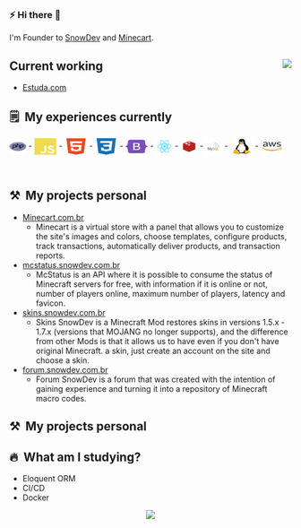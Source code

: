 ### ⚡ Hi there 👋

I'm Founder to <a href="https://snowdev.com.br">SnowDev</a> and <a href="https://minecart.com.br">Minecart</a>.

<div>
  <a  href="https://discord.snowdev.com.br"><img align="right" src="https://discordapp.com/api/guilds/451861943364616192/widget.png?style=banner4"/></a>

  ## Current working

  - [Estuda.com](https://estuda.com/)

  ## 🗒️&nbsp; My experiences currently

  <p align="left">
    <img align="center" alt="PHP" height="30" width="30" src="https://raw.githubusercontent.com/github/explore/80688e429a7d4ef2fca1e82350fe8e3517d3494d/topics/php/php.png" style="max-width:100%;">
    - <img align="center" alt="Javascript" height="30" width="40" src="https://raw.githubusercontent.com/devicons/devicon/master/icons/javascript/javascript-plain.svg" style="max-width:100%;">
    - <img align="center" alt="HTML5" height="30" width="40" src="https://raw.githubusercontent.com/devicons/devicon/master/icons/html5/html5-plain.svg" style="max-width:100%;">
    - <img align="center" alt="CSS3" height="30" width="40" src="https://raw.githubusercontent.com/devicons/devicon/master/icons/css3/css3-plain.svg" style="max-width:100%;">
    - <img align="center" alt="Bootstrap" height="30" width="40" src="https://raw.githubusercontent.com/devicons/devicon/master/icons/bootstrap/bootstrap-plain.svg" style="max-width:100%;">
    - <img align="center" alt="Tailwind" height="30" width="30" src="https://raw.githubusercontent.com/github/explore/80688e429a7d4ef2fca1e82350fe8e3517d3494d/topics/react/react.png" style="max-width:100%;">
    - <img align="center" alt="Redis" height="30" width="30" src="https://raw.githubusercontent.com/github/explore/80688e429a7d4ef2fca1e82350fe8e3517d3494d/topics/redis/redis.png" style="max-width:100%;">
    - <img align="center" alt="MySQL" height="30" width="30" src="https://raw.githubusercontent.com/github/explore/80688e429a7d4ef2fca1e82350fe8e3517d3494d/topics/mysql/mysql.png" style="max-width:100%;">
    - <img align="center" alt="Linux" height="30" width="40" src="https://raw.githubusercontent.com/github/explore/80688e429a7d4ef2fca1e82350fe8e3517d3494d/topics/linux/linux.png" style="max-width:100%;">
    - <img align="center" alt="AWS" height="30" width="40" src="https://raw.githubusercontent.com/github/explore/80688e429a7d4ef2fca1e82350fe8e3517d3494d/topics/aws/aws.png" style="max-width:100%;">
  </p>
  
  <br>

  ## ⚒️&nbsp; My projects personal

  - [Minecart.com.br](https://minecart.com.br/)
    - Minecart is a virtual store with a panel that allows you to customize the site's images and colors, choose templates, configure products, track transactions, automatically deliver products, and transaction reports.
  - [mcstatus.snowdev.com.br](https://mcstatus.snowdev.com.br/)
    - McStatus is an API where it is possible to consume the status of Minecraft servers for free, with information if it is online or not, number of players online, maximum number of players, latency and favicon.
  - [skins.snowdev.com.br](https://skins.snowdev.com.br/)
    - Skins SnowDev is a Minecraft Mod restores skins in versions 1.5.x - 1.7.x (versions that MOJANG no longer supports), and the difference from other Mods is that it allows us to have even if you don't have original Minecraft. a skin, just create an account on the site and choose a skin.
  - [forum.snowdev.com.br](https://forum.snowdev.com.br/)
    - Forum SnowDev is a forum that was created with the intention of gaining experience and turning it into a repository of Minecraft macro codes.

  ## ⚒️&nbsp; My projects personal
</div>

## 🔥&nbsp; What am I studying?

- Eloquent ORM
- CI/CD
- Docker

<div>
  <p align="center">
    <a href="https://www.linkedin.com/in/brunocaiitano/">
      <img src="https://img.shields.io/badge/linkedin-%230077B5.svg?&style=for-the-badge&logo=linkedin&logoColor=white" />
    </a>
  </p>
</div>
